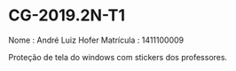 # CG-2019.2N-T1

Nome : André Luiz Hofer
Matrícula : 1411100009

Proteção de tela do windows com stickers dos professores.
